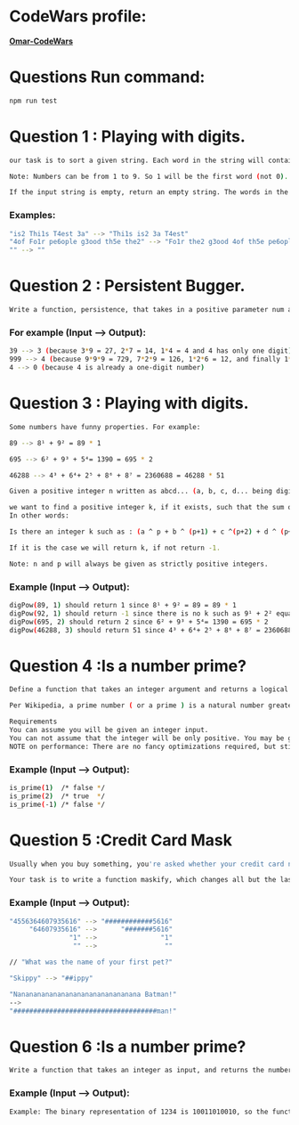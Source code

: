 # CodeWars profile:

**[Omar-CodeWars](https://www.codewars.com/users/omar-aq/completed_solutions)**

# Questions Run command:

```sh
npm run test
```

# Question 1 : Playing with digits.

```sh
our task is to sort a given string. Each word in the string will contain a single number. This number is the position the word should have in the result.

Note: Numbers can be from 1 to 9. So 1 will be the first word (not 0).

If the input string is empty, return an empty string. The words in the input String will only contain valid consecutive numbers.
```

### Examples:

```sh
"is2 Thi1s T4est 3a" --> "Thi1s is2 3a T4est"
"4of Fo1r pe6ople g3ood th5e the2" --> "Fo1r the2 g3ood 4of th5e pe6ople"
"" --> ""
```

# Question 2 : Persistent Bugger.

```sh
Write a function, persistence, that takes in a positive parameter num and returns its multiplicative persistence, which is the number of times you must multiply the digits in num until you reach a single digit.
```

### For example (Input --> Output):

```sh
39 --> 3 (because 3*9 = 27, 2*7 = 14, 1*4 = 4 and 4 has only one digit)
999 --> 4 (because 9*9*9 = 729, 7*2*9 = 126, 1*2*6 = 12, and finally 1*2 = 2)
4 --> 0 (because 4 is already a one-digit number)
```

# Question 3 : Playing with digits.

```sh
Some numbers have funny properties. For example:

89 --> 8¹ + 9² = 89 * 1

695 --> 6² + 9³ + 5⁴= 1390 = 695 * 2

46288 --> 4³ + 6⁴+ 2⁵ + 8⁶ + 8⁷ = 2360688 = 46288 * 51

Given a positive integer n written as abcd... (a, b, c, d... being digits) and a positive integer p

we want to find a positive integer k, if it exists, such that the sum of the digits of n taken to the successive powers of p is equal to k * n.
In other words:

Is there an integer k such as : (a ^ p + b ^ (p+1) + c ^(p+2) + d ^ (p+3) + ...) = n * k

If it is the case we will return k, if not return -1.

Note: n and p will always be given as strictly positive integers.
```

### Example (Input --> Output):

```sh
digPow(89, 1) should return 1 since 8¹ + 9² = 89 = 89 * 1
digPow(92, 1) should return -1 since there is no k such as 9¹ + 2² equals 92 * k
digPow(695, 2) should return 2 since 6² + 9³ + 5⁴= 1390 = 695 * 2
digPow(46288, 3) should return 51 since 4³ + 6⁴+ 2⁵ + 8⁶ + 8⁷ = 2360688 = 46288 * 51
```

# Question 4 :Is a number prime?

```sh
Define a function that takes an integer argument and returns a logical value true or false depending on if the integer is a prime.

Per Wikipedia, a prime number ( or a prime ) is a natural number greater than 1 that has no positive divisors other than 1 and itself.

Requirements
You can assume you will be given an integer input.
You can not assume that the integer will be only positive. You may be given negative numbers as well ( or 0 ).
NOTE on performance: There are no fancy optimizations required, but still the most trivial solutions might time out. Numbers go up to 2^31 ( or similar, depending on language ). Looping all the way up to n, or n/2, will be too slow.
```

### Example (Input --> Output):

```sh
is_prime(1)  /* false */
is_prime(2)  /* true  */
is_prime(-1) /* false */
```

# Question 5 :Credit Card Mask

```sh
Usually when you buy something, you're asked whether your credit card number, phone number or answer to your most secret question is still correct. However, since someone could look over your shoulder, you don't want that shown on your screen. Instead, we mask it.

Your task is to write a function maskify, which changes all but the last four characters into '#'.
```

### Example (Input --> Output):

```sh
"4556364607935616" --> "############5616"
     "64607935616" -->      "#######5616"
               "1" -->                "1"
                "" -->                 ""

// "What was the name of your first pet?"

"Skippy" --> "##ippy"

"Nananananananananananananananana Batman!"
-->
"####################################man!"
```

# Question 6 :Is a number prime?

```sh
Write a function that takes an integer as input, and returns the number of bits that are equal to one in the binary representation of that number. You can guarantee that input is non-negative.
```

### Example (Input --> Output):

```sh
Example: The binary representation of 1234 is 10011010010, so the function should return 5 in this case
```
